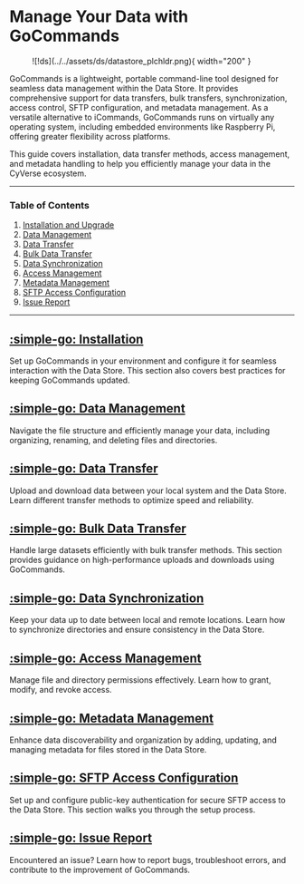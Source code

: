 # Manage Your Data with GoCommands

<figure markdown>
  ![!ds](../../assets/ds/datastore_plchldr.png){ width="200" }
</figure>

GoCommands is a lightweight, portable command-line tool designed for seamless data management within the Data Store. It provides comprehensive support for data transfers, bulk transfers, synchronization, access control, SFTP configuration, and metadata management. As a versatile alternative to iCommands, GoCommands runs on virtually any operating system, including embedded environments like Raspberry Pi, offering greater flexibility across platforms.

This guide covers installation, data transfer methods, access management, and metadata handling to help you efficiently manage your data in the CyVerse ecosystem.


---

### Table of Contents

1. [Installation and Upgrade](installation.md)
2. [Data Management](data_management.md)
3. [Data Transfer](data_transfer.md)
4. [Bulk Data Transfer](bulk_data_transfer.md)
5. [Data Synchronization](data_synchronization.md)
6. [Access Management](access_management.md)
7. [Metadata Management](metadata_management.md)
8. [SFTP Access Configuration](sftp_configuration.md)
9. [Issue Report](issue_report.md)

---

## [:simple-go: Installation](installation.md)

Set up GoCommands in your environment and configure it for seamless interaction with the Data Store. This section also covers best practices for keeping GoCommands updated.

## [:simple-go: Data Management](data_management.md)

Navigate the file structure and efficiently manage your data, including organizing, renaming, and deleting files and directories.

## [:simple-go: Data Transfer](data_transfer.md)

Upload and download data between your local system and the Data Store. Learn different transfer methods to optimize speed and reliability.

## [:simple-go: Bulk Data Transfer](bulk_data_transfer.md)

Handle large datasets efficiently with bulk transfer methods. This section provides guidance on high-performance uploads and downloads using GoCommands.

## [:simple-go: Data Synchronization](data_synchronization.md)

Keep your data up to date between local and remote locations. Learn how to synchronize directories and ensure consistency in the Data Store.

## [:simple-go: Access Management](access_management.md)

Manage file and directory permissions effectively. Learn how to grant, modify, and revoke access.

## [:simple-go: Metadata Management](metadata_management.md)

Enhance data discoverability and organization by adding, updating, and managing metadata for files stored in the Data Store.

## [:simple-go: SFTP Access Configuration](sftp_configuration.md)

Set up and configure public-key authentication for secure SFTP access to the Data Store. This section walks you through the setup process.

## [:simple-go: Issue Report](issue_report.md)

Encountered an issue? Learn how to report bugs, troubleshoot errors, and contribute to the improvement of GoCommands.
